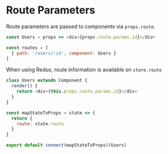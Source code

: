 # Route Parameters

Route parameters are passed to components via `props.route`.

```js
const Users = props => <div>{props.route.params.id}</div>

const routes = [
  { path: '/users/:id', component: Users }
]
```

When using Redux, route information is available on `store.route`

```js
class Users extends Component {
  render() {
    return <div>{this.props.route.params.id}</div>
  }
}

const mapStateToProps = state => {
  return {
    route: state.route
  }
}

export default connect(mapStateToProps)(Users)
```
